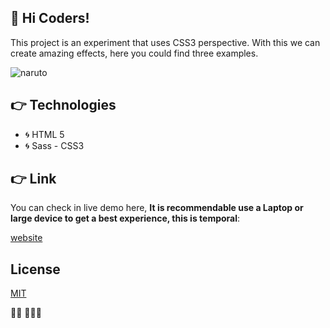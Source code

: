 ## 🙌 Hi Coders!

This project is an experiment that uses CSS3 perspective. With this we can create amazing effects, here you could find three examples.

![naruto](https://user-images.githubusercontent.com/40130036/170847596-90a81051-e9cb-45fb-b0d6-e6699bb80d42.gif)

## 👉 Technologies

- 🌀 HTML 5
- 🌀 Sass - CSS3

## 👉 Link

You can check in live demo here,
**It is recommendable use a Laptop or large device to get a best experience, this is temporal**:


[website](https://carlosleoncode.github.io/projct-perspetive-fx/)

## License
[MIT](https://choosealicense.com/licenses/mit/)

👨‍💻 🎼🎼🎼
